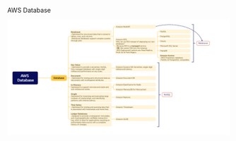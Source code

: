 AWS Database

![Amazon Database](https://github.com/Assekops/aws-notes/blob/main/diagrams/AWS%20Database%20overview.png)
